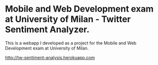 # Mobile and Web Development exam at University of Milan - Twitter Sentiment Analyzer.
This is a webapp I developed as a project for the Mobile and Web Development exam at University of Milan. 


http://tw-sentiment-analysis.herokuapp.com
